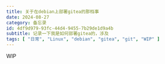 ```yaml
---
title: 关于在debian上部署gitea的那档事
date: 2024-08-27
category: 备忘录
id: 4df9d979-93fc-44d4-9455-7b29de1d9a4b
subtitle: 记录一下我是如何部署gitea的，涉及
tags: [ "日常", "Linux", "debian", "gitea", "git", "WIP" ]
---
```


WIP